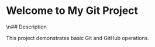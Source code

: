 # Welcome to My Git Project

\n## Description

This project demonstrates basic Git and GitHub operations.